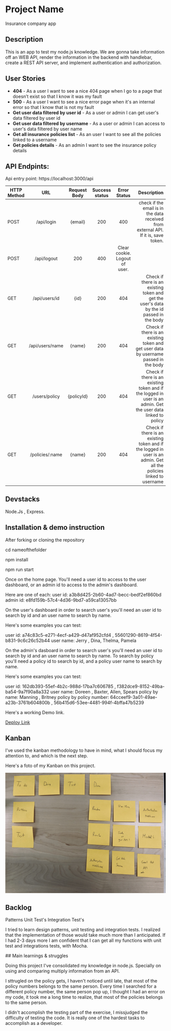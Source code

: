 # Project Name

Insurance company app

## Description

This is an app to test my node.js knowledge. We are gonna take information off an WEB API, render the information in the backend with handlebar, create a REST API server, and implement authentication and authorization.

## User Stories

- **404** - As a user I want to see a nice 404 page when I go to a page that doesn’t exist so that I know it was my fault
- **500** - As a user I want to see a nice error page when it's an internal error so that I know that is not my fault
- **Get user data filtered by user id** - As a user or admin I can get user's data filtered by user id
- **Get user data filtered by username** - As a user or admin I can access to user's data filtered by user name
- **Get all insurance policies list** - As an user I want to see all the policies linked to a username
- **Get policies details** - As an admin I want to see the insurance policy details

## API Endpints:

Api entry point: https://localhost:3000/api

| HTTP Method |       URL       | Request Body | Success status |         Error Status          |                                                                                                        Description |
| ----------- | :-------------: | :----------: | :------------: | :---------------------------: | -----------------------------------------------------------------------------------------------------------------: |
| POST        |   /api/login    |   {email}    |      200       |              400              |                                check if the email is in the data received from external API. If it is, save token. |
| POST        |   /api/logout   |     200      |      400       | Clear cookie. Logout of user. |
| GET         |  /api/users/id  |     {id}     |      200       |              404              |                           Check if there is an existing token and get the user's data by the id passed in the body |
| GET         | /api/users/name |    {name}    |      200       |              404              |                               Check if there is an existing token and get user data by username passed in the body |
| GET         |  /users/policy  |  {policyId}  |      200       |              404              |      Check if there is an existing token and if the logged in user is an admin. Get the user data linked to policy |
| GET         | /policies/:name |    {name}    |      200       |              404              | Check if there is an existing token and if the logged in user is an admin. Get all the policies linked to username |

## Devstacks

Node.Js , Express.

## Installation & demo instruction

After forking or cloning the repository

cd nameofthefolder

npm install

npm run start

Once on the home page. You'll need a user id to access to the user dashboard, or an admin id to access to the admin's dashboard.

Here are one of each:
user id: a3b8d425-2b60-4ad7-becc-bedf2ef860bd
admin id: e8fd159b-57c4-4d36-9bd7-a59ca13057bb

On the user's dashboard in order to search user's you'll need an user id to search by id and an user name to search by name.

Here's some examples you can test:

user id: a74c83c5-e271-4ecf-a429-d47af952cfd4 , 55601290-8619-4f54-b831-9c6c26c52b44
user name: Jerry , Dina, Thelma, Pamela

On the admin's dasboard in order to search user's you'll need an user id to search by id and an user name to search by name. To search by policy you'll need a policy id to search by id, and a policy user name to search by name.

Here's some examples you can test:

user id: 162db393-55ef-4b2c-988d-17ba7c606785 , f382dce9-8152-49ba-ba54-9a7f90a8a332
user name: Doreen , Baxter, Allen, Spears
policy by name: Manning , Britney
policy by policy number: 64cceef9-3a01-49ae-a23b-3761b604800b , 56b415d6-53ee-4481-994f-4bffa47b5239

Here's a working Demo link.

[Deploy Link](https://insurance-node-app.herokuapp.com/)

## Kanban

I've used the kanban methodology to have in mind, what I should focus my attention to, and which is the next step.

Here's a foto of my Kanban on this project.

![Photo](public/images/IMG_4721.jpg)

## Backlog

Patterns
Unit Test's
Integration Test's

I tried to learn design patterns, unit testing and integration tests. I realized that the implementation of those would take much more than I anticipated. If I had 2-3 days more I am confident that I can get all my functions with unit test and integrations tests, with Mocha.

## Main learnings & struggles

Doing this project I've consolidated my knowledge in node.js. Specially on using and comparing multiply information from an API.

I sttrugled on the policy gets, I haven't noticed until late, that most of the policy numbers belongs to the same person. Every time I searched for a different policy number, the same person pop up, I thought I had an error on my code, it took me a long time to realize, that most of the policies belongs to the same person.

I didn't accomplish the testing part of the exercise, I missjudged the difficulty of testing the code. It is really one of the hardest tasks to accomplish as a developer.
